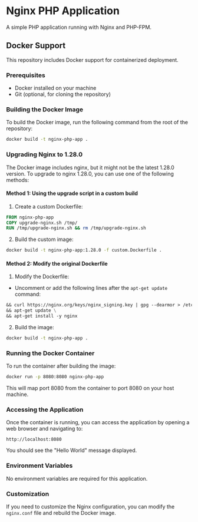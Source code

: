 # Nginx PHP Application

A simple PHP application running with Nginx and PHP-FPM.

## Docker Support

This repository includes Docker support for containerized deployment.

### Prerequisites

- Docker installed on your machine
- Git (optional, for cloning the repository)

### Building the Docker Image

To build the Docker image, run the following command from the root of the repository:

```bash
docker build -t nginx-php-app .
```

### Upgrading Nginx to 1.28.0

The Docker image includes nginx, but it might not be the latest 1.28.0 version. To upgrade to nginx 1.28.0, you can use one of the following methods:

#### Method 1: Using the upgrade script in a custom build

1. Create a custom Dockerfile:
```dockerfile
FROM nginx-php-app
COPY upgrade-nginx.sh /tmp/
RUN /tmp/upgrade-nginx.sh && rm /tmp/upgrade-nginx.sh
```

2. Build the custom image:
```bash
docker build -t nginx-php-app:1.28.0 -f custom.Dockerfile .
```

#### Method 2: Modify the original Dockerfile

1. Modify the Dockerfile:
- Uncomment or add the following lines after the `apt-get update` command:
```dockerfile
&& curl https://nginx.org/keys/nginx_signing.key | gpg --dearmor > /etc/apt/keyrings/nginx.gpg \
&& apt-get update \
&& apt-get install -y nginx
```

2. Build the image:
```bash
docker build -t nginx-php-app .
```

### Running the Docker Container

To run the container after building the image:

```bash
docker run -p 8080:8080 nginx-php-app
```

This will map port 8080 from the container to port 8080 on your host machine.

### Accessing the Application

Once the container is running, you can access the application by opening a web browser and navigating to:

```
http://localhost:8080
```

You should see the "Hello World" message displayed.

### Environment Variables

No environment variables are required for this application.

### Customization

If you need to customize the Nginx configuration, you can modify the `nginx.conf` file and rebuild the Docker image.